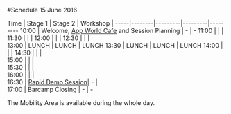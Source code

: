 #Schedule 15 June 2016

Time | Stage 1 | Stage 2 |  Workshop | 
-----|--------|---------|---------|---------
10:00  | Welcome, [App World Cafe](app_world_cafe.md) and Session Planning | - | -
11:00  | | |  
11:30  | | | 
12:00  | | | 
12:30  | | |  
13:00  | LUNCH     | LUNCH | LUNCH 
13:30  | LUNCH     | LUNCH | LUNCH 
14:00  | | | 
14:30  | | |  
15:00  | | |  
15:30  | | |  
16:00  | | |  
16:30  | [Rapid Demo Session](rapid_demos.md)| - |  
17:00  | Barcamp Closing        | - | - 

The Mobility Area is available during the whole day.
